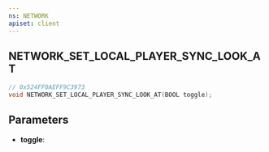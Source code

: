 ```yaml
---
ns: NETWORK
apiset: client
---
```

## NETWORK_SET_LOCAL_PLAYER_SYNC_LOOK_AT

```c
// 0x524FF0AEFF9C3973
void NETWORK_SET_LOCAL_PLAYER_SYNC_LOOK_AT(BOOL toggle);
```


## Parameters
* **toggle**: